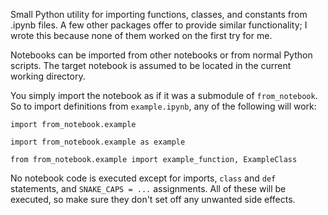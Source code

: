 Small Python utility for importing functions, classes, and constants from .ipynb files. A few other packages offer to provide similar functionality; I wrote this because none of them worked on the first try for me.

Notebooks can be imported from other notebooks or from normal Python scripts. The target notebook is assumed to be located in the current working directory.

You simply import the notebook as if it was a submodule of `from_notebook`. So to import definitions from `example.ipynb`, any of the following will work:

`import from_notebook.example`

`import from_notebook.example as example`

`from from_notebook.example import example_function, ExampleClass`

No notebook code is executed except for imports, `class` and `def` statements, and `SNAKE_CAPS = ...` assignments. All of these will be executed, so make sure they don't set off any unwanted side effects.
